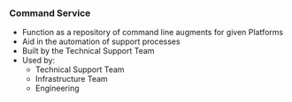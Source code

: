 ### Command Service

- Function as a repository of command line augments for given Platforms
- Aid in the automation of support processes
- Built by the Technical Support Team 
- Used by:
    - Technical Support Team
    - Infrastructure Team
    - Engineering
